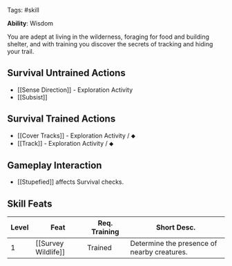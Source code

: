 Tags: #skill

**Ability**: Wisdom

You are adept at living in the wilderness, foraging for food and building shelter, and with training you discover the secrets of tracking and hiding your trail.

## Survival Untrained Actions

- [[Sense Direction]] - Exploration Activity
- [[Subsist]]

## Survival Trained Actions

- [[Cover Tracks]] - Exploration Activity / ⬥
- [[Track]] - Exploration Activity / ⬥

## Gameplay Interaction

- [[Stupefied]] affects Survival checks.

## Skill Feats

| Level | Feat                | Req. Training | Short Desc.                                  |
| ----- | ------------------- | ------------- | -------------------------------------------- |
| 1     | [[Survey Wildlife]] | Trained       | Determine the presence of nearby creatures.  |
